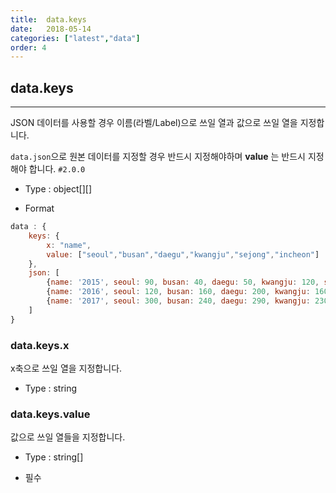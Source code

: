 ```yaml
---
title:  data.keys
date:   2018-05-14
categories: ["latest","data"]
order: 4
---
```


## data.keys
---

JSON 데이터를 사용할 경우 이름(라벨/Label)으로 쓰일 열과 값으로 쓰일 열을 지정합니다.

<code>data.json</code>으로 원본 데이터를 지정할 경우 반드시 지정해야하며 **value** 는 반드시 지정해야 합니다.
`#2.0.0`

* Type : object[][]

* Format
```javascript
data : {
    keys: {
        x: "name",
        value: ["seoul","busan","daegu","kwangju","sejong","incheon"]
    },
    json: [
        {name: '2015', seoul: 90, busan: 40, daegu: 50, kwangju: 120, sejong: 80, incheon: 90},
        {name: '2016', seoul: 120, busan: 160, daegu: 200, kwangju: 160, sejong: 130, incheon: 220},
        {name: '2017', seoul: 300, busan: 240, daegu: 290, kwangju: 230, sejong: 300, incheon: 320}
    ]
}
```

### data.keys.x

x축으로 쓰일 열을 지정합니다.

* Type : string

### data.keys.value

값으로 쓰일 열들을 지정합니다.

* Type : string[]

* 필수
